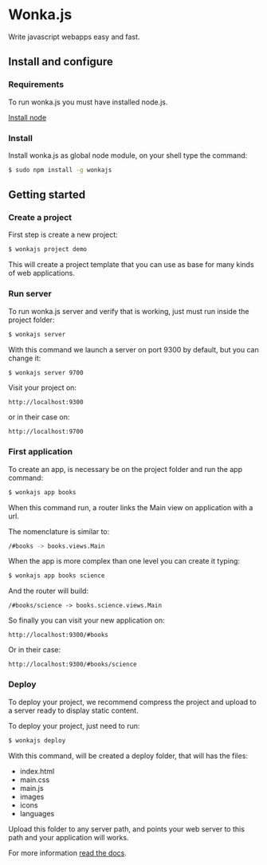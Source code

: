 # Wonka.js

Write javascript webapps easy and fast.

## Install and configure

### Requirements

To run wonka.js you must have installed node.js.

[Install node](http://nodejs.org)

### Install

Install wonka.js as global node module, on your shell type the command:

```sh
$ sudo npm install -g wonkajs
```

## Getting started

### Create a project

First step is create a new project:

```sh
$ wonkajs project demo
```

This will create a project template that you can use as base for many kinds of web applications.

### Run server

To run wonka.js server and verify that is working, just must run inside the project folder:

```sh
$ wonkajs server
```

With this command we launch a server on port 9300 by default, but you can change it:

```sh
$ wonkajs server 9700
```

Visit your project on:

```
http://localhost:9300
```

or in their case on:

```
http://localhost:9700
```

### First application

To create an app, is necessary be on the project folder and run the app command:

```sh
$ wonkajs app books
```

When this command run, a router links the Main view on application with a url.

The nomenclature is similar to:

```sh
/#books -> books.views.Main
```

When the app is more complex than one level you can create it typing:

```sh
$ wonkajs app books science
```

And the router will build:


```
/#books/science -> books.science.views.Main
```

So finally you can visit your new application on:

```
http://localhost:9300/#books
```

Or in their case:

```
http://localhost:9300/#books/science
```

### Deploy

To deploy your project, we recommend compress the project and upload to a server ready to display static content.

To deploy your project, just need to run:

```sh
$ wonkajs deploy
```

With this command, will be created a deploy folder, that will has the files:

* index.html
* main.css
* main.js
* images
* icons
* languages

Upload this folder to any server path, and points your web server to this path and your application will works.

For more information [read the docs](https://github.com/llorsat/wonkajs/wiki).
